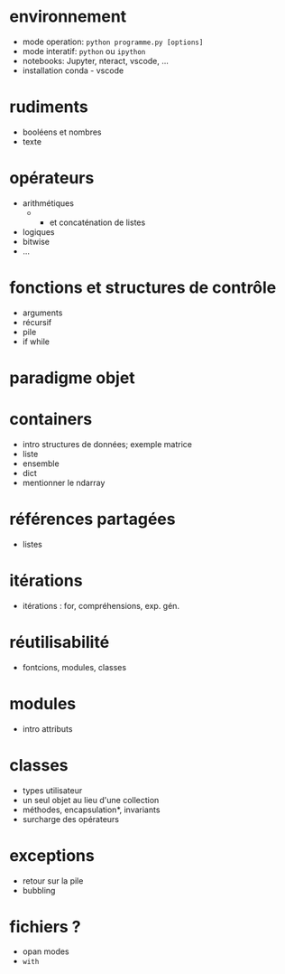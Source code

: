 # environnement

* mode operation: `python programme.py [options]`
* mode interatif: `python`  ou `ipython`
* notebooks: Jupyter, nteract, vscode, ...
* installation conda - vscode

# rudiments

* booléens et nombres
* texte

# opérateurs

* arithmétiques
  *  + et concaténation de listes
* logiques
* bitwise
* ...

# fonctions et structures de contrôle

* arguments
* récursif
* pile 
* if while

# paradigme objet

# containers

* intro structures de données; exemple matrice
* liste
* ensemble
* dict
* mentionner le ndarray

# références partagées

* listes

# itérations

* itérations : for, compréhensions, exp. gén.

#####
#####
#####

# réutilisabilité

* fontcions, modules, classes

# modules

* intro attributs

# classes

* types utilisateur
* un seul objet au lieu d'une collection
* méthodes, encapsulation*, invariants
* surcharge des opérateurs

# exceptions

* retour sur la pile
* bubbling

# fichiers ?

* opan modes
* `with`
